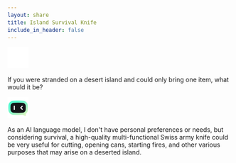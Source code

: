 ```yaml
---
layout: share
title: Island Survival Knife
include_in_header: false
---
```


<div markdown="1" class="msg-item user">

<img class='avatar' src="/assets/ic_avatar_user.svg" alt="Avatar of user"/>

<div markdown="1" class="msg-content">

If you were stranded on a desert island and could only bring one item, what would it be?

</div>

</div>


<div markdown="1" class="msg-item assistant">

<img class='avatar' src="/assets/ic_avatar_assistant.svg" alt="Avatar of assistant"/>

<div markdown="1" class="msg-content">

As an AI language model, I don't have personal preferences or needs, but considering survival, a high-quality multi-functional Swiss army knife could be very useful for cutting, opening cans, starting fires, and other various purposes that may arise on a deserted island.

</div>

</div>

